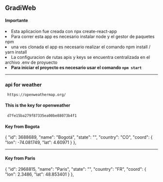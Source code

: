 ## GradiWeb

<h4> Importante</h4>

<li>Esta aplicacion fue creada con npx create-react-app</li>

<li> Para correr esta app es necesario instalar node y el gestor de paquetes npm </li>

<li> una ves clonada el app es necesario realizar el comando npm install / yarn install</li>

<li> La configuracion de rutas apis y keys se encuentra centralizada en el archivo .env de proyuecto</li>

<li> <b>Para iniciar el proyecto es necesario usar el comando <code>npm start</code> </b></li>

<hr>

<h3>api for weather </h3>
<code> https://openweathermap.org/ </code>


<h4>This is the key for openweather </h4>
<code> d7fe15ba279f87335ea00be88073b4f1 </code>

<h4> Key from Bogota </h4>
<p>
  {
    "id": 3688689,
    "name": "Bogotá",
    "state": "",
    "country": "CO",
    "coord": {
      "lon": -74.081749,
      "lat": 4.60971
    }
  },
 </p>
<hr/> 
<h4> Key from Paris </h4>
<p>
  {
    "id": 2968815,
    "name": "Paris",
    "state": "",
    "country": "FR",
    "coord": {
      "lon": 2.3486,
      "lat": 48.853401
    }
  },
 </p>
